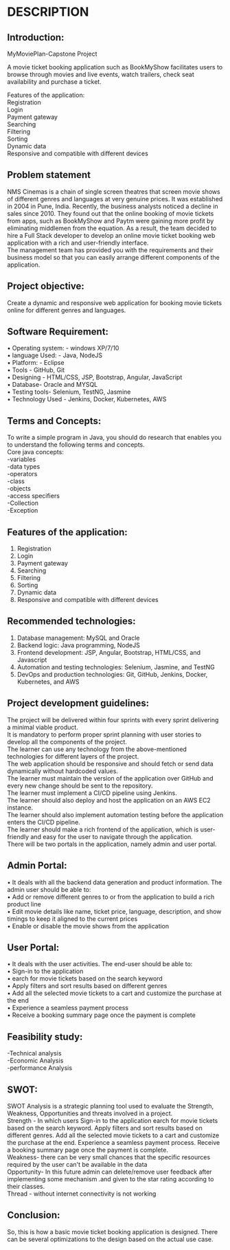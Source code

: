# DESCRIPTION
## Introduction:
MyMoviePlan-Capstone Project  

A movie ticket booking application such as BookMyShow facilitates users to browse through movies and live events, watch trailers, check seat availability and purchase a ticket.  

Features of the application:  
Registration  
Login  
Payment gateway  
Searching  
Filtering  
Sorting  
Dynamic data  
Responsive and compatible with different devices  
 
## Problem statement
NMS Cinemas is a chain of single screen theatres that screen movie shows of different genres and languages at very genuine prices. It was established in 2004 in Pune, India. Recently, the business analysts noticed a decline in sales since 2010. They found out that the online booking of movie tickets from apps, such as BookMyShow and Paytm were gaining more profit by eliminating middlemen from the equation. As a result, the team decided to hire a Full Stack developer to develop an online movie ticket booking web application with a rich and user-friendly interface.  
The management team has provided you with the requirements and their business model so that you can easily arrange different components of the application.  

## Project objective:
Create a dynamic and responsive web application for booking movie tickets online for different genres and languages.  

## Software Requirement:
•	Operating system: - windows XP/7/10  
•	language Used: - Java, NodeJS  
•	Platform: - Eclipse  
•	Tools - GitHub, Git   
•	Designing - HTML/CSS, JSP, Bootstrap, Angular, JavaScript  
•	Database- Oracle and MYSQL  
•	Testing tools- Selenium, TestNG, Jasmine  
•	Technology Used - Jenkins, Docker, Kubernetes, AWS  


## Terms and Concepts:
To write a simple program in Java, you should do research that enables you to understand the following terms and concepts.  
Core java concepts:  
-variables  
-data types  
-operators  
-class  
-objects   
-access specifiers  
-Collection  
-Exception  


## Features of the application:  
1.	Registration  
2.	Login  
3.	Payment gateway  
4.	Searching  
5.	Filtering  
6.	Sorting  
7.	Dynamic data  
8.	Responsive and compatible with different devices  

## Recommended technologies:  
1.	Database management: MySQL and Oracle  
2.	Backend logic: Java programming, NodeJS  
3.	Frontend development: JSP, Angular, Bootstrap, HTML/CSS, and Javascript  
4.	Automation and testing technologies: Selenium, Jasmine, and TestNG  
5.	DevOps and production technologies: Git, GitHub, Jenkins, Docker, Kubernetes, and AWS  

## Project development guidelines:
The project will be delivered within four sprints with every sprint delivering a minimal viable product.  
It is mandatory to perform proper sprint planning with user stories to develop all the components of the project.  
The learner can use any technology from the above-mentioned technologies for different layers of the project.  
The web application should be responsive and should fetch or send data dynamically without hardcoded values.  
The learner must maintain the version of the application over GitHub and every new change should be sent to the repository.  
The learner must implement a CI/CD pipeline using Jenkins.  
The learner should also deploy and host the application on an AWS EC2 instance.  
The learner should also implement automation testing before the application enters the CI/CD pipeline.  
The learner should make a rich frontend of the application, which is user- friendly and easy for the user to navigate through the application.  
There will be two portals in the application, namely admin and user portal.  

## Admin Portal:
•	It deals with all the backend data generation and product information. The admin user should be able to:  
•	Add or remove different genres to or from the application to build a rich product line  
•	Edit movie details like name, ticket price, language, description, and show timings to keep it aligned to the current prices  
•	Enable or disable the movie shows from the application  
## User Portal: 
•	It deals with the user activities. The end-user should be able to:  
•	Sign-in to the application  
•	earch for movie tickets based on the search keyword  
•	Apply filters and sort results based on different genres  
•	Add all the selected movie tickets to a cart and customize the purchase at the end  
•	Experience a seamless payment process  
•	Receive a booking summary page once the payment is complete  
## Feasibility study: 
-Technical analysis  
-Economic Analysis  
-performance Analysis  

## SWOT: 
SWOT Analysis is a strategic planning tool used to evaluate the Strength, Weakness, Opportunities and threats involved in a project.  
Strength - In which users Sign-in to the application earch for movie tickets based on the search keyword. Apply filters and sort results based on different genres. Add all the selected movie tickets to a cart and customize the purchase at the end. Experience a seamless payment process. Receive a booking summary page once the payment is complete.  
Weakness- there can be very small chances that the specific resources required by the user can't be available in the data  
Opportunity- In this future admin can delete/remove user feedback after implementing some mechanism .and given to the star rating according to their classes.  
Thread - without internet connectivity is not working  

## Conclusion:
So, this is how a basic movie ticket booking application is designed. There can be several optimizations to the design based on the actual use case.


